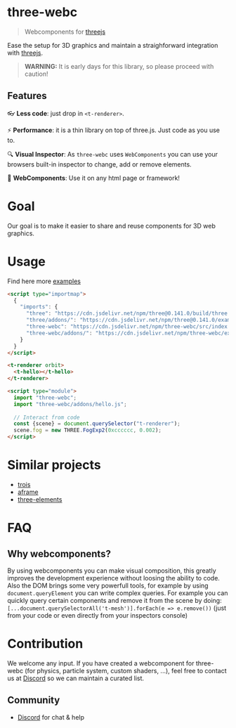 # three-webc

> Webcomponents for [threejs]

Ease the setup for 3D graphics and maintain a straighforward integration with [threejs].

> **WARNING:** It is early days for this library, so please proceed with caution!

## Features

:eyeglasses: **Less code**: just drop in `<t-renderer>`.

:zap: **Performance**: it is a thin library on top of three.js. Just code as you use to.

:mag: **Visual Inspector**: As `three-webc` uses `WebComponents` you can use your browsers built-in inspector to change, add or remove elements.

:statue_of_liberty: **WebComponents**: Use it on any html page or framework!

# Goal
Our goal is to make it easier to share and reuse components for 3D web graphics.

# Usage
Find here more [examples](https://yellow-digital.github.io/three-webc/examples/list.html)

```html
<script type="importmap">
  {
    "imports": {
      "three": "https://cdn.jsdelivr.net/npm/three@0.141.0/build/three.module.js",
      "three/addons/": "https://cdn.jsdelivr.net/npm/three@0.141.0/examples/jsm/",
      "three-webc": "https://cdn.jsdelivr.net/npm/three-webc/src/index.js",
      "three-webc/addons/": "https://cdn.jsdelivr.net/npm/three-webc/examples/addons/"
    }
  }
</script>

<t-renderer orbit>
  <t-hello></t-hello>
</t-renderer>

<script type="module">
  import "three-webc";
  import "three-webc/addons/hello.js";
  
  // Interact from code
  const {scene} = document.querySelector("t-renderer");
  scene.fog = new THREE.FogExp2(0xcccccc, 0.002);
</script>
```

# Similar projects
- [trois](https://github.com/troisjs/trois)
- [aframe](https://aframe.io) 
- [three-elements](https://github.com/hmans/three-elements)

# FAQ
## Why webcomponents?
By using webcomponents you can make visual composition, this greatly improves the development experience without loosing the ability to code. Also the DOM brings some very powerfull tools, for example by using `document.queryElement` you can write complex queries. For example you can quickly query certain components and remove it from the scene by doing: `[...document.querySelectorAll('t-mesh')].forEach(e => e.remove())` (just from your code or even directly from your inspectors console)

# Contribution
We welcome any input. If you have created a webcomponent for three-webc (for physics, particle system, custom shaders, ...), feel free to contact us at [Discord] so we can maintain a curated list.
 
## Community

- [Discord] for chat & help

[discord]: https://discord.gg/fatjexFHNr
[threejs]: https://github.com/mrdoob/three.js
